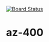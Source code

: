 [![Board Status](https://dev.azure.com/martsavy/3e424baf-88bf-4b58-80e6-68f4621845e0/5a7101dd-365c-4f58-9789-9100823d7c96/_apis/work/boardbadge/793b666d-04e3-499e-aefa-ef9af1cf3f34)](https://dev.azure.com/martsavy/3e424baf-88bf-4b58-80e6-68f4621845e0/_boards/board/t/5a7101dd-365c-4f58-9789-9100823d7c96/Microsoft.RequirementCategory)
# az-400